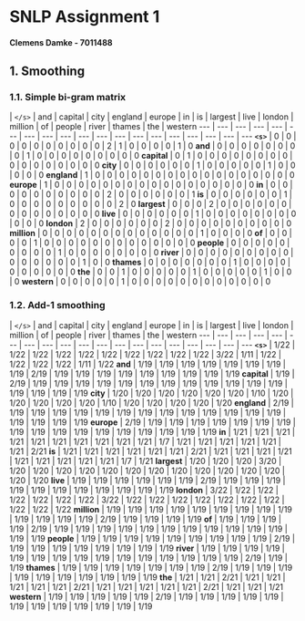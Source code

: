 # SNLP Assignment 1
#### Clemens Damke - 7011488

## 1. Smoothing

### 1.1. Simple bi-gram matrix

| `</s>` | and | capital | city | england | europe | in | is | largest | live | london | million | of | people | river | thames | the | western
--- | --- | --- | --- | --- | --- | --- | --- | --- | --- | --- | --- | --- | --- | --- | --- | --- | --- | ---
**`<s>`** | 0 | 0 | 0 | 0 | 0 | 0 | 0 | 0 | 0 | 0 | 2 | 1 | 0 | 0 | 0 | 0 | 1 | 0
**and** | 0 | 0 | 0 | 0 | 0 | 0 | 0 | 0 | 1 | 0 | 0 | 0 | 0 | 0 | 0 | 0 | 0 | 0
**capital** | 0 | 1 | 0 | 0 | 0 | 0 | 0 | 0 | 0 | 0 | 0 | 0 | 0 | 0 | 0 | 0 | 0 | 0
**city** | 0 | 0 | 0 | 0 | 0 | 0 | 1 | 0 | 0 | 0 | 0 | 0 | 1 | 0 | 0 | 0 | 0 | 0
**england** | 1 | 0 | 0 | 0 | 0 | 0 | 0 | 0 | 0 | 0 | 0 | 0 | 0 | 0 | 0 | 0 | 0 | 0
**europe** | 1 | 0 | 0 | 0 | 0 | 0 | 0 | 0 | 0 | 0 | 0 | 0 | 0 | 0 | 0 | 0 | 0 | 0
**in** | 0 | 0 | 0 | 0 | 0 | 0 | 0 | 0 | 0 | 0 | 2 | 0 | 0 | 0 | 0 | 0 | 0 | 1
**is** | 0 | 0 | 0 | 0 | 0 | 0 | 1 | 0 | 0 | 0 | 0 | 0 | 0 | 0 | 0 | 0 | 2 | 0
**largest** | 0 | 0 | 0 | 2 | 0 | 0 | 0 | 0 | 0 | 0 | 0 | 0 | 0 | 0 | 0 | 0 | 0 | 0
**live** | 0 | 0 | 0 | 0 | 0 | 0 | 1 | 0 | 0 | 0 | 0 | 0 | 0 | 0 | 0 | 0 | 0 | 0
**london** | 2 | 0 | 0 | 0 | 0 | 0 | 0 | 2 | 0 | 0 | 0 | 0 | 0 | 0 | 0 | 0 | 0 | 0
**million** | 0 | 0 | 0 | 0 | 0 | 0 | 0 | 0 | 0 | 0 | 0 | 0 | 0 | 1 | 0 | 0 | 0 | 0
**of** | 0 | 0 | 0 | 0 | 1 | 0 | 0 | 0 | 0 | 0 | 0 | 0 | 0 | 0 | 0 | 0 | 0 | 0
**people** | 0 | 0 | 0 | 0 | 0 | 0 | 0 | 0 | 0 | 1 | 0 | 0 | 0 | 0 | 0 | 0 | 0 | 0
**river** | 0 | 0 | 0 | 0 | 0 | 0 | 0 | 0 | 0 | 0 | 0 | 0 | 0 | 0 | 0 | 1 | 0 | 0
**thames** | 0 | 0 | 0 | 0 | 0 | 0 | 0 | 1 | 0 | 0 | 0 | 0 | 0 | 0 | 0 | 0 | 0 | 0
**the** | 0 | 0 | 1 | 0 | 0 | 0 | 0 | 0 | 1 | 0 | 0 | 0 | 0 | 0 | 1 | 0 | 0 | 0
**western** | 0 | 0 | 0 | 0 | 0 | 1 | 0 | 0 | 0 | 0 | 0 | 0 | 0 | 0 | 0 | 0 | 0 | 0

### 1.2. Add-1 smoothing

| `</s>` | and | capital | city | england | europe | in | is | largest | live | london | million | of | people | river | thames | the | western
--- | --- | --- | --- | --- | --- | --- | --- | --- | --- | --- | --- | --- | --- | --- | --- | --- | --- | ---
**`<s>`** | 1/22 | 1/22 | 1/22 | 1/22 | 1/22 | 1/22 | 1/22 | 1/22 | 1/22 | 1/22 | 3/22 | 1/11 | 1/22 | 1/22 | 1/22 | 1/22 | 1/11 | 1/22
**and** | 1/19 | 1/19 | 1/19 | 1/19 | 1/19 | 1/19 | 1/19 | 1/19 | 2/19 | 1/19 | 1/19 | 1/19 | 1/19 | 1/19 | 1/19 | 1/19 | 1/19 | 1/19
**capital** | 1/19 | 2/19 | 1/19 | 1/19 | 1/19 | 1/19 | 1/19 | 1/19 | 1/19 | 1/19 | 1/19 | 1/19 | 1/19 | 1/19 | 1/19 | 1/19 | 1/19 | 1/19
**city** | 1/20 | 1/20 | 1/20 | 1/20 | 1/20 | 1/20 | 1/10 | 1/20 | 1/20 | 1/20 | 1/20 | 1/20 | 1/10 | 1/20 | 1/20 | 1/20 | 1/20 | 1/20
**england** | 2/19 | 1/19 | 1/19 | 1/19 | 1/19 | 1/19 | 1/19 | 1/19 | 1/19 | 1/19 | 1/19 | 1/19 | 1/19 | 1/19 | 1/19 | 1/19 | 1/19 | 1/19
**europe** | 2/19 | 1/19 | 1/19 | 1/19 | 1/19 | 1/19 | 1/19 | 1/19 | 1/19 | 1/19 | 1/19 | 1/19 | 1/19 | 1/19 | 1/19 | 1/19 | 1/19 | 1/19
**in** | 1/21 | 1/21 | 1/21 | 1/21 | 1/21 | 1/21 | 1/21 | 1/21 | 1/21 | 1/21 | 1/7 | 1/21 | 1/21 | 1/21 | 1/21 | 1/21 | 1/21 | 2/21
**is** | 1/21 | 1/21 | 1/21 | 1/21 | 1/21 | 1/21 | 2/21 | 1/21 | 1/21 | 1/21 | 1/21 | 1/21 | 1/21 | 1/21 | 1/21 | 1/21 | 1/7 | 1/21
**largest** | 1/20 | 1/20 | 1/20 | 3/20 | 1/20 | 1/20 | 1/20 | 1/20 | 1/20 | 1/20 | 1/20 | 1/20 | 1/20 | 1/20 | 1/20 | 1/20 | 1/20 | 1/20
**live** | 1/19 | 1/19 | 1/19 | 1/19 | 1/19 | 1/19 | 2/19 | 1/19 | 1/19 | 1/19 | 1/19 | 1/19 | 1/19 | 1/19 | 1/19 | 1/19 | 1/19 | 1/19
**london** | 3/22 | 1/22 | 1/22 | 1/22 | 1/22 | 1/22 | 1/22 | 3/22 | 1/22 | 1/22 | 1/22 | 1/22 | 1/22 | 1/22 | 1/22 | 1/22 | 1/22 | 1/22
**million** | 1/19 | 1/19 | 1/19 | 1/19 | 1/19 | 1/19 | 1/19 | 1/19 | 1/19 | 1/19 | 1/19 | 1/19 | 1/19 | 2/19 | 1/19 | 1/19 | 1/19 | 1/19
**of** | 1/19 | 1/19 | 1/19 | 1/19 | 2/19 | 1/19 | 1/19 | 1/19 | 1/19 | 1/19 | 1/19 | 1/19 | 1/19 | 1/19 | 1/19 | 1/19 | 1/19 | 1/19
**people** | 1/19 | 1/19 | 1/19 | 1/19 | 1/19 | 1/19 | 1/19 | 1/19 | 1/19 | 2/19 | 1/19 | 1/19 | 1/19 | 1/19 | 1/19 | 1/19 | 1/19 | 1/19
**river** | 1/19 | 1/19 | 1/19 | 1/19 | 1/19 | 1/19 | 1/19 | 1/19 | 1/19 | 1/19 | 1/19 | 1/19 | 1/19 | 1/19 | 1/19 | 2/19 | 1/19 | 1/19
**thames** | 1/19 | 1/19 | 1/19 | 1/19 | 1/19 | 1/19 | 1/19 | 2/19 | 1/19 | 1/19 | 1/19 | 1/19 | 1/19 | 1/19 | 1/19 | 1/19 | 1/19 | 1/19
**the** | 1/21 | 1/21 | 2/21 | 1/21 | 1/21 | 1/21 | 1/21 | 1/21 | 2/21 | 1/21 | 1/21 | 1/21 | 1/21 | 1/21 | 2/21 | 1/21 | 1/21 | 1/21
**western** | 1/19 | 1/19 | 1/19 | 1/19 | 1/19 | 2/19 | 1/19 | 1/19 | 1/19 | 1/19 | 1/19 | 1/19 | 1/19 | 1/19 | 1/19 | 1/19 | 1/19 | 1/19
